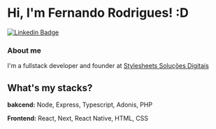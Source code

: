 # Hi, I'm Fernando Rodrigues! :D

[![Linkedin Badge](https://img.shields.io/badge/-LinkedIn-blue?style=flat-square&logo=Linkedin&logoColor=white&link=https://www.linkedin.com/in/fagnerpsantos/)](https://www.linkedin.com/in/fernando-rodrigues-792b5168/)

### About me

I'm a fullstack developer and founder at [Stylesheets Soluções Digitais](https://stylesheets.com.br/)

## What's my stacks?

**bakcend:** Node, Express, Typescript, Adonis, PHP

**Frontend:** React, Next, React Native, HTML, CSS
